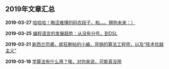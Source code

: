## 2019年文章汇总

**2019-03-27** [哈哈哈！晦涩难懂的码农段子，和。。。拥抱未来：）](2018-03-27/)

**2019-03-25** [编程语言的发展趋势：从没有分号，到DSL](2018-03-25/)

**2019-03-21** [新西兰恐袭，疯狂删帖的小编，背锅的算法工程师，以及“技术优越主义”](2018-03-21/)

**2019-03-18** [学算法有什么用？唉，对你来说，可能真没用](2018-03-18/)
